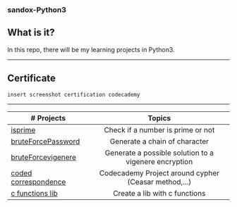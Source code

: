 ### sandox-Python3

## What is it?
In this repo, there will be my learning projects in Python3.  

***
## Certificate
```
insert screenshot certification codecademy
```
***

|# Projects | Topics                                                    |
|------|:---------------------------------------------------------:|
|[isprime](./isprime/ReadMe.md)| Check if a number is prime or not|
|[bruteForcePassword](./bruteForcePassword/Readme.md)| Generate a chain of character | 
|[bruteForcevigenere](./bruteForceVigenere/Readme.md)| Generate a possible solution to a vigenere encryption |
|[coded correspondence](./coded_correspondence/ReadMe.md)| Codecademy Project around cypher (Ceasar method,...) |
|[c functions lib](./c_functions_lib/ReadMe.md)| Create a lib with c functions |

